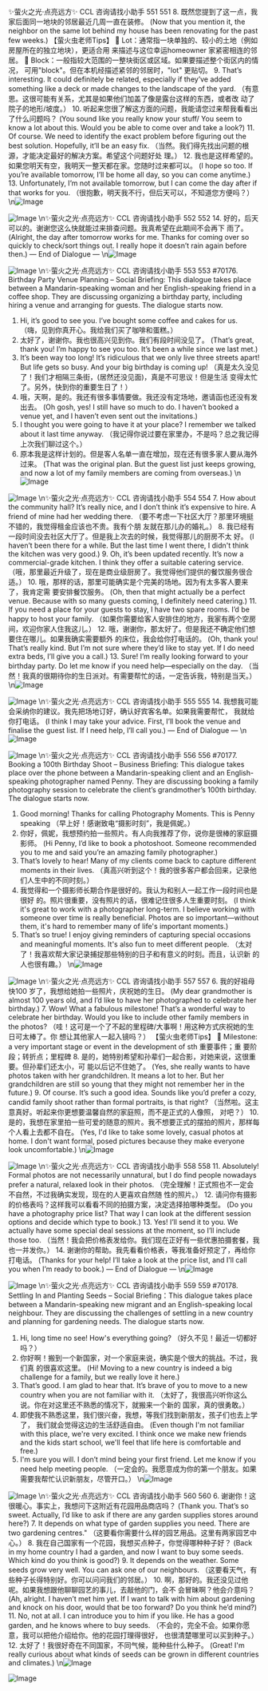 ✨萤火之光·点亮远方✨
CCL 咨询请找小助手
551
551
8. 既然您提到了这一点，我家后面同一地块的邻居最近几周一直在装修。
(Now that you mention it, the neighbor on the same lot behind my house has been
renovating for the past few weeks.)
【萤火虫老师Tips】

Lot：通常指一块单独的、较小的土地（例如房屋所在的独立地块），更适合用
来描述与这位幸运homeowner 家紧密相连的邻居。

Block：一般指较大范围的一整块街区或区域。如果要描述整个街区内的情况，
可用"block"。但在本机经描述紧邻的邻居时，"lot" 更贴切。
9. That’s interesting. It could definitely be related, especially if they’ve added
something like a deck or made changes to the landscape of the yard.
（有意思。这很可能有关系，尤其是如果他们加盖了像是露台这样的东西，或者改
动了院子的地形/坡度。）
10. 听起来您很了解这方面的问题，我能请您过来帮我看看出了什么问题吗？
(You sound like you really know your stuff/ You seem to know a lot about this. Would
you be able to come over and take a look?)
11. Of course. We need to identify the exact problem before figuring out the best
solution. Hopefully, it’ll be an easy fix.
（当然。我们得先找出问题的根源，才能决定最好的解决方案。希望这个问题好处
理。）
12. 我也是这样希望的。如果您明天有空，我明天一整天都在家。您随时过来都可以。
(I hope so too. If you’re available tomorrow, I’ll be home all day, so you can come
anytime.)
13. Unfortunately, I’m not available tomorrow, but I can come the day after if that
works for you.
（很抱歉，明天我不行，但后天可以，不知道您方便吗？）
\n![Image](images/page551_image1.jpeg)

![Image](images/page551_image2.jpeg)
\n✨萤火之光·点亮远方✨
CCL 咨询请找小助手
552
552
14. 好的，后天可以的。谢谢您这么快就能过来排查问题。我真希望在此期间不会再下
雨了。
(Alright, the day after tomorrow works for me. Thanks for coming over so quickly to
check/sort things out. I really hope it doesn’t rain again before then.)
— End of Dialogue —
\n![Image](images/page552_image1.jpeg)

![Image](images/page552_image2.jpeg)
\n✨萤火之光·点亮远方✨
CCL 咨询请找小助手
553
553
#70176. Birthday Party Venue Planning – Social
Briefing: This dialogue takes place between a Mandarin-speaking woman and her
English-speaking friend in a coffee shop. They are discussing organizing a birthday
party, including hiring a venue and arranging for guests. The dialogue starts now.
1. Hi, it’s good to see you. I’ve bought some coffee and cakes for us.
（嗨，见到你真开心。我给我们买了咖啡和蛋糕。）
2. 太好了，谢谢你。我也很高兴见到你。我们有段时间没见了。
(That’s great, thank you! I’m happy to see you too. It’s been a while since we last met.)
3. It’s been way too long! It’s ridiculous that we only live three streets apart! But life
gets so busy. And your big birthday is coming up!
（真是太久没见了！我们才相隔三条街，(居然还没见面)，真是不可思议！但是生活
变得太忙了。另外，快到你的重要生日了！）
4. 哦，天啊，是的。我还有很多事情要做。我还没有定场地，邀请函也还没有发出去。
(Oh gosh, yes! I still have so much to do. I haven’t booked a venue yet, and I haven’t even
sent out the invitations.)
5. I thought you were going to have it at your place? I remember we talked about it last
time anyway.
（我记得你说过要在家里办，不是吗？总之我记得上次我们聊过这个。）
6. 原本我是这样计划的。但是客人名单一直在增加，现在还有很多家人要从海外过来。
(That was the original plan. But the guest list just keeps growing, and now a lot of my
family members are coming from overseas.)
\n![Image](images/page553_image1.jpeg)

![Image](images/page553_image2.jpeg)
\n✨萤火之光·点亮远方✨
CCL 咨询请找小助手
554
554
7. How about the community hall? It’s really nice, and I don’t think it’s expensive to
hire. A friend of mine had her wedding there.
（要不考虑一下社区大厅？那里环境挺不错的，我觉得租金应该也不贵。我有个朋
友就在那儿办的婚礼。）
8. 我已经有一段时间没去社区大厅了。但是我上次去的时候，我觉得那儿的厨房不太
好。
(I haven’t been there for a while. But the last time I went there, I didn't think the kitchen
was very good.)
9. Oh, it’s been updated recently. It’s now a commercial-grade kitchen. I think they
offer a suitable catering service.
（哦，那里最近升级了，现在是商业级厨房了。我觉得他们提供的餐饮服务很合适。）
10. 哦，那样的话，那里可能确实是个完美的场地。因为有太多客人要来了，我肯定需
要安排餐饮服务。
(Oh, then that might actually be a perfect venue. Because with so many guests coming, I
definitely need catering.)
11. If you need a place for your guests to stay, I have two spare rooms. I’d be happy to
host your family.
（如果你需要给客人安排住的地方，我家有两个空房间，欢迎你家人住我这儿。）
12. 哦，谢谢你，那太好了。但是我还不确定他们想要住在哪儿。如果我确实需要额外
的床位，我会给你打电话的。
(Oh, thank you! That’s really kind. But I’m not sure where they’d like to stay yet. If I do
need extra beds, I’ll give you a call.)
13. Sure! I’m really looking forward to your birthday party. Do let me know if you need
help—especially on the day.
（当然！我真的很期待你的生日派对。有需要帮忙的话，一定告诉我，特别是当天。）
\n![Image](images/page554_image1.jpeg)

![Image](images/page554_image2.jpeg)
\n✨萤火之光·点亮远方✨
CCL 咨询请找小助手
555
555
14. 我想我可能会采纳你的建议。我先把场地订好，确认好宾客名单。如果我需要帮忙，
我就给你打电话。
(I think I may take your advice. First, I’ll book the venue and finalise the guest list. If I
need help, I’ll call you.)
— End of Dialogue —
\n![Image](images/page555_image1.jpeg)

![Image](images/page555_image2.jpeg)
\n✨萤火之光·点亮远方✨
CCL 咨询请找小助手
556
556
#70177. Booking a 100th Birthday Shoot – Business
Briefing: This dialogue takes place over the phone between a Mandarin-speaking client
and an English-speaking photographer named Penny. They are discussing booking a
family photography session to celebrate the client’s grandmother’s 100th birthday. The
dialogue starts now.
1. Good morning! Thanks for calling Photography Moments. This is Penny speaking
（早上好！感谢致电“摄影时刻”，我是佩妮。）
2. 你好，佩妮，我想预约拍一些照片。有人向我推荐了你，说你是很棒的家庭摄影师。
(Hi Penny, I’d like to book a photoshoot. Someone recommended you to me and said
you’re an amazing family photographer.)
3. That’s lovely to hear! Many of my clients come back to capture different moments in
their lives.
（真高兴听到这个！我的很多客户都会回来，记录他们人生中的不同时刻。）
4. 我觉得和一个摄影师长期合作是很好的。我认为和别人一起工作一段时间也是很好
的。照片很重要，没有照片的话，很难记住很多人生重要时刻。
(I think it's great to work with a photographer long-term. I believe working with someone
over time is really beneficial. Photos are so important—without them, it's hard to
remember many of life's important moments.)
5. That’s so true! I enjoy giving reminders of capturing special occasions and
meaningful moments. It's also fun to meet different people.
（太对了！我喜欢帮大家记录捕捉那些特别的日子和有意义的时刻。而且，认识新
的人也很有趣。）
\n![Image](images/page556_image1.jpeg)

![Image](images/page556_image2.jpeg)
\n✨萤火之光·点亮远方✨
CCL 咨询请找小助手
557
557
6. 我的好祖母快100 岁了，我想给她拍一些照片，庆祝她的生日。
(My dear grandmother is almost 100 years old, and I’d like to have her photographed to
celebrate her birthday.)
7. Wow! What a fabulous milestone! That’s a wonderful way to celebrate her birthday.
Would you like to include other family members in the photos?
（哇！这可是一个了不起的里程碑/大事啊！用这种方式庆祝她的生日可太棒了。你
想让其他家人一起入镜吗？）
【萤火虫老师Tips】

Milestone: a very important stage or event in the development of sth 重要事件；重
要阶段；转折点；里程碑
8. 是的，她特别希望和孙辈们一起合影，对她来说，这很重要。但孙辈们还太小，可
能以后记不住她了。
(Yes, she really wants to have photos taken with her grandchildren. It means a lot to her.
But her grandchildren are still so young that they might not remember her in the future.)
9. Of course. It’s such a good idea. Sounds like you’d prefer a cozy, candid family shoot
rather than formal portraits, is that right?
（当然啦。这主意真好。听起来你更想要温馨自然的家庭照，而不是正式的人像照，
对吧？）
10. 是的，我想在家里拍一些可爱的随意的照片。我不想要正式的摆拍的照片，那样每
个人看上去都不自在。
(Yes, I'd like to take some lovely, casual photos at home. I don't want formal, posed
pictures because they make everyone look uncomfortable.)
\n![Image](images/page557_image1.jpeg)

![Image](images/page557_image2.jpeg)
\n✨萤火之光·点亮远方✨
CCL 咨询请找小助手
558
558
11. Absolutely! Formal photos are not necessarily unnatural, but I do find people
nowadays prefer a natural, relaxed look in their photos.
（完全理解！正式照也不一定会不自然，不过我确实发现，现在的人更喜欢自然随
性的照片。）
12. 请问你有摄影的价格表吗？这样我可以看看不同的拍摄方案，决定选择拍哪种类型。
(Do you have a photography price list? That way I can look at the different session
options and decide which type to book.)
13. Yes! I’ll send it to you. We actually have some special deal sessions at the moment, so
I’ll include those too.
（当然！我会把价格表发给你。我们现在正好有一些优惠拍摄套餐，我也一并发你。）
14. 谢谢你的帮助。我先看看价格表，等我准备好预定了，再给你打电话。
(Thanks for your help! I’ll take a look at the price list, and I’ll call you when I’m ready to
book.)
— End of Dialogue —
\n![Image](images/page558_image1.jpeg)

![Image](images/page558_image2.jpeg)
\n✨萤火之光·点亮远方✨
CCL 咨询请找小助手
559
559
#70178. Settling In and Planting Seeds – Social
Briefing：This dialogue takes place between a Mandarin-speaking new migrant and an
English-speaking local neighbour. They are discussing the challenges of settling in a new
country and planning for gardening needs. The dialogue starts now.
1. Hi, long time no see! How's everything going?
（好久不见！最近一切都好吗？）
2. 你好啊！搬到一个新国家，对一个家庭来说，确实是个很大的挑战。不过，我们真
的很喜欢这里。
(Hi! Moving to a new country is indeed a big challenge for a family, but we really love it
here.)
3. That’s good. I am glad to hear that. It’s brave of you to move to a new country when
you are not familiar with it.
（太好了，我很高兴听你这么说。你在对这里还不熟悉的情况下，就搬来一个新的
国家，真的很勇敢。）
4. 即使我不熟悉这里，我们很兴奋，我想，等我们找到新朋友，孩子们也去上学了，
我们就会觉得这边的生活舒适自由。
(Even though I'm not familiar with this place, we're very excited. I think once we make
new friends and the kids start school, we'll feel that life here is comfortable and free.)
5. I'm sure you will. I don’t mind being your first friend. Let me know if you need help
meeting people.
（一定会的。我愿意成为你的第一个朋友。如果需要我帮忙认识新朋友，尽管开口。）
\n![Image](images/page559_image1.jpeg)

![Image](images/page559_image2.jpeg)
\n✨萤火之光·点亮远方✨
CCL 咨询请找小助手
560
560
6. 谢谢你！这很暖心。事实上，我想问下这附近有花园用品商店吗？
(Thank you. That’s so sweet. Actually, I’d like to ask if there are any garden supplies
stores around here?)
7. It depends on what type of garden supplies you need. There are two gardening
centres."
（这要看你需要什么样的园艺用品。这里有两家园艺中心。）
8. 我在自己国家有一个花园，我想买点种子，你觉得哪种种子好？
(Back in my home country I had a garden, and now I want to buy some seeds. Which kind
do you think is good?)
9. It depends on the weather. Some seeds grow very well. You can ask one of our
neighbours.
（这要看天气，有些种子长得特别好。你可以问问我们的邻居。）
10. 啊，那好的。我还没见过他呢。如果我想跟他聊聊园艺的事儿，去敲他的门，会不
会冒昧啊？他会介意吗？
(Ah, alright. I haven’t met him yet. If I want to talk with him about gardening and knock
on his door, would that be too forward? Do you think he’d mind?)
11. No, not at all. I can introduce you to him if you like. He has a good garden, and he
knows where to buy seeds.
（不会的，完全不会。如果你愿意，我可以把他介绍给你。他的花园打理得很好，
也很清楚哪里可以买到种子。）
12. 太好了！我很好奇在不同国家，不同气候，能种些什么种子。
(Great! I'm really curious about what kinds of seeds can be grown in different countries
and climates.)
\n![Image](images/page560_image1.jpeg)

![Image](images/page560_image2.jpeg)